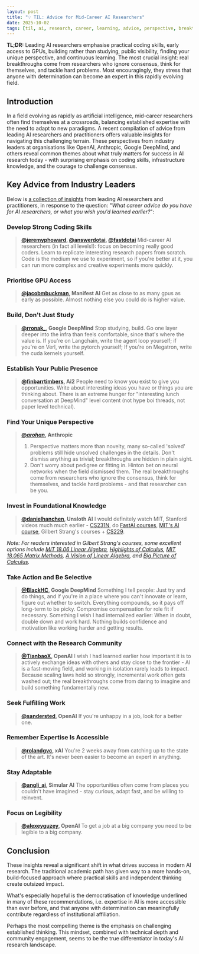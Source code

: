 ```yaml
---
layout: post
title: "💡 TIL: Advice for Mid-Career AI Researchers"
date: 2025-10-02
tags: [til, ai, research, career, learning, advice, perspective, breakthrough]
---
```


**TL;DR:** Leading AI researchers emphasise practical coding skills, early
access to GPUs, building rather than studying, public visibility, finding your
unique perspective, and continuous learning. The most crucial insight: real
breakthroughs come from researchers who ignore consensus, think for themselves,
and tackle hard problems. Most encouragingly, they stress that anyone with
determination can become an expert in this rapidly evolving field.

<!--more-->

## Introduction

In a field evolving as rapidly as artificial intelligence, mid-career
researchers often find themselves at a crossroads, balancing established
expertise with the need to adapt to new paradigms. A recent compilation of
advice from leading AI researchers and practitioners offers valuable insights
for navigating this challenging terrain. These perspectives from industry
leaders at organisations like OpenAI, Anthropic, Google DeepMind, and others
reveal common themes about what truly matters for success in AI research today -
with surprising emphasis on coding skills, infrastructure knowledge, and the
courage to challenge consensus.

## Key Advice from Industry Leaders

Below is
[a collection of insights](https://xcancel.com/chrisbarber/status/1973405958786429285)
from leading AI researchers and practitioners, in response to the question:
"_What career advice do you have for AI researchers, or what you wish you'd
learned earlier?_":

### Develop Strong Coding Skills

> **[@jeremyphoward](https://xcancel.com/jeremyphoward),
> [@answerdotai](https://xcancel.com/answerdotai),
> [@fastdotai](https://xcancel.com/fastdotai)** Mid-career AI researchers (in
> fact all levels!): focus on becoming really good coders. Learn to replicate
> interesting research papers from scratch. Code is the medium we use to
> experiment, so if you're better at it, you can run more complex and creative
> experiments more quickly.

### Prioritise GPU Access

> **[@jacobmbuckman](https://xcancel.com/jacobmbuckman), Manifest AI** Get as
> close to as many gpus as early as possible. Almost nothing else you could do
> is higher value.

### Build, Don't Just Study

> **[@rronak_](https://xcancel.com/rronak_), Google DeepMind** Stop studying,
> build. Go one layer deeper into the infra than feels comfortable, since that's
> where the value is. If you're on Langchain, write the agent loop yourself; if
> you're on Verl, write the pytorch yourself; If you're on Megatron, write the
> cuda kernels yourself.

### Establish Your Public Presence

> **[@finbarrtimbers](https://xcancel.com/finbarrtimbers), Ai2** People need to
> know you exist to give you opportunities. Write about interesting ideas you
> have or things you are thinking about. There is an extreme hunger for
> "interesting lunch conversation at DeepMind" level content (not hype boi
> threads, not paper level technical).

### Find Your Unique Perspective

> **[@_arohan_](https://xcancel.com/_arohan_), Anthropic**
>
> 1. Perspective matters more than novelty, many so-called 'solved' problems
>    still hide unsolved challenges in the details. Don't dismiss anything as
>    trivial; breakthroughs are hidden in plain sight.
> 2. Don't worry about pedigree or fitting in. Hinton bet on neural networks
>    when the field dismissed them. The real breakthroughs come from researchers
>    who ignore the consensus, think for themselves, and tackle hard problems -
>    and that researcher can be you.

### Invest in Foundational Knowledge

> **[@danielhanchen](https://xcancel.com/danielhanchen), Unsloth AI** I would
> definitely watch MIT, Stanford videos much much earlier -
> [CS231N](https://yewtu.be/playlist?list=PLoROMvodv4rOmsNzYBMe0gJY2XS8AQg16),
> do [FastAI courses](https://course.fast.ai/),
> [MIT's AI course](https://yewtu.be/playlist?list=PLtBw6njQRU-rwp5__7C0oIVt26ZgjG9NI),
> Gilbert Strang's courses +
> [CS229](https://yewtu.be/playlist?list=PLULjW8y9XZKiTBlTFPVDLebgtctNZCgG-).

_Note: For readers interested in Gilbert Strang's courses, some excellent
options include
[MIT 18.06 Linear Algebra](https://yewtu.be/playlist?list=PLE7DDD91010BC51F8),
[Highlights of Calculus](https://yewtu.be/playlist?list=PLBE9407EA64E2C318),
[MIT 18.065 Matrix Methods](https://yewtu.be/playlist?list=PLUl4u3cNGP63oMNUHXqIUcrkS2PivhN3k),
[A Vision of Linear Algebra](https://yewtu.be/playlist?list=PLUl4u3cNGP61iQEFiWLE21EJCxwmWvvek),
and
[Big Picture of Calculus](https://yewtu.be/watch?v=UcWsDwg1XwM&list=PLBE9407EA64E2C318&index=1)._

### Take Action and Be Selective

> **[@BlackHC](https://xcancel.com/BlackHC), Google DeepMind** Something I tell
> people: Just try and do things, and if you're in a place where you can't
> innovate or learn, figure out whether to switch. Everything compounds, so it
> pays off long-term to be picky. Compromise compensation for role fit if
> necessary. Something I wish I had internalized earlier: When in doubt, double
> down and work hard. Nothing builds confidence and motivation like working
> harder and getting results.

### Connect with the Research Community

> **[@TianbaoX](https://xcancel.com/TianbaoX), OpenAI** I wish I had learned
> earlier how important it is to actively exchange ideas with others and stay
> close to the frontier - AI is a fast-moving field, and working in isolation
> rarely leads to impact. Because scaling laws hold so strongly, incremental
> work often gets washed out; the real breakthroughs come from daring to imagine
> and build something fundamentally new.

### Seek Fulfilling Work

> **[@sandersted](https://xcancel.com/sandersted), OpenAI** If you're unhappy in
> a job, look for a better one.

### Remember Expertise Is Accessible

> **[@rolandgvc](https://xcancel.com/rolandgvc), xAI** You're 2 weeks away from
> catching up to the state of the art. It's never been easier to become an
> expert in anything.

### Stay Adaptable

> **[@angli_ai](https://xcancel.com/angli_ai), Simular AI** The opportunities
> often come from places you couldn't have imagined - stay curious, adapt fast,
> and be willing to reinvent.

### Focus on Legibility

> **[@alexeyguzey](https://xcancel.com/alexeyguzey), OpenAI** To get a job at a
> big company you need to be legible to a big company.

## Conclusion

These insights reveal a significant shift in what drives success in modern AI
research. The traditional academic path has given way to a more hands-on,
build-focused approach where practical skills and independent thinking create
outsized impact.

What's especially hopeful is the democratisation of knowledge underlined in many
of these recommendations, i.e. expertise in AI is more accessible than ever
before, and that anyone with determination can meaningfully contribute
regardless of institutional affiliation.

Perhaps the most compelling theme is the emphasis on challenging established
thinking. This mindset, combined with technical depth and community engagement,
seems to be the true differentiator in today's AI research landscape.
